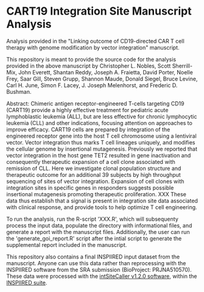 # CART19 Integration Site Manuscript Analysis

Analysis provided in the "Linking outcome of CD19-directed CAR T cell therapy with genome modification by vector integration" manuscript.

This repository is meant to provide the source code for the analysis provided in the above manuscript by Christopher L. Nobles, Scott Sherrill-Mix, John Everett, Shantan Reddy, Joseph A. Fraietta, David Porter, Noelle Frey, Saar Gill, Steven Grupp, Shannon Maude, Donald Siegel, Bruce Levine, Carl H. June, Simon F. Lacey, J. Joseph Melenhorst, and Frederic D. Bushman.

Abstract:
    Chimeric antigen receptor-engineered T-cells targeting CD19 (CART19) provide a highly effective treatment for pediatric acute lymphoblastic leukemia (ALL), but are less effective for chronic lymphocytic leukemia (CLL) and other indications, focusing attention on approaches to improve efficacy.  CART19 cells are prepared by integration of the engineered receptor gene into the host T cell chromosome using a lentiviral vector.  Vector integration thus marks T cell lineages uniquely, and modifies the cellular genome by insertional mutagenesis.  Previously we reported that vector integration in the host gene TET2 resulted in gene inactivation and consequently therapeutic expansion of a cell clone associated with remission of CLL.  Here we investigate clonal population structure and therapeutic outcome for an additional 39 subjects by high throughput sequencing of sites of vector integration.  Expansion of cell clones with integration sites in specific genes in responders suggests possible insertional mutagenesis promoting therapeutic proliferation. XXX These data thus establish that a signal is present in integration site data associated with clinical response, and provide tools to help optimize T cell engineering.

To run the analysis, run the R-script 'XXX.R', which will subsequenty process the input data, populate the directory with informational files, and generate a report with the manuscript files. Additionally, the user can run the 'generate_goi_report.R' script after the intial script to generate the supplemental report included in the manuscript.

This repository also contains a final INSPIIRED input dataset from the manuscript. Anyone can use this data rather than reprocessing with the INSPIIRED software from the SRA submission (BioProject: PRJNA510570). These data were processed with the [intSiteCaller v1.2.0 software](https://github.com/BushmanLab/intSiteCaller), within the [INSPIIRED suite](https://github.com/BushmanLab/INSPIIRED).
